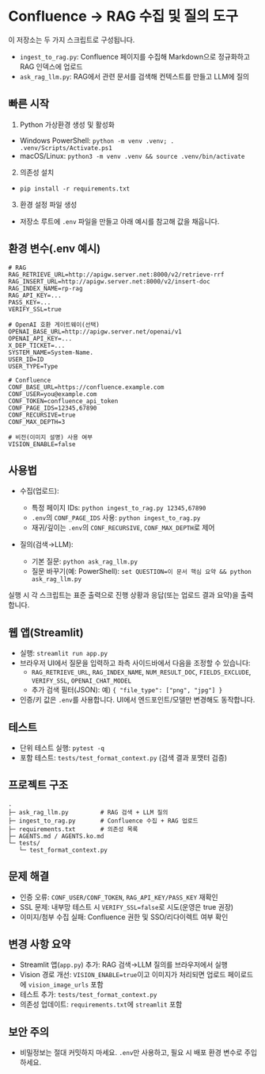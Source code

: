# Confluence → RAG 수집 및 질의 도구

이 저장소는 두 가지 스크립트로 구성됩니다.
- `ingest_to_rag.py`: Confluence 페이지를 수집해 Markdown으로 정규화하고 RAG 인덱스에 업로드
- `ask_rag_llm.py`: RAG에서 관련 문서를 검색해 컨텍스트를 만들고 LLM에 질의

## 빠른 시작
1) Python 가상환경 생성 및 활성화
- Windows PowerShell: `python -m venv .venv; . .venv/Scripts/Activate.ps1`
- macOS/Linux: `python3 -m venv .venv && source .venv/bin/activate`

2) 의존성 설치
- `pip install -r requirements.txt`

3) 환경 설정 파일 생성
- 저장소 루트에 `.env` 파일을 만들고 아래 예시를 참고해 값을 채웁니다.

## 환경 변수(.env 예시)
```
# RAG
RAG_RETRIEVE_URL=http://apigw.server.net:8000/v2/retrieve-rrf
RAG_INSERT_URL=http://apigw.server.net:8000/v2/insert-doc
RAG_INDEX_NAME=rp-rag
RAG_API_KEY=...
PASS_KEY=...
VERIFY_SSL=true

# OpenAI 호환 게이트웨이(선택)
OPENAI_BASE_URL=http://apigw.server.net/openai/v1
OPENAI_API_KEY=...
X_DEP_TICKET=...
SYSTEM_NAME=System-Name.
USER_ID=ID
USER_TYPE=Type

# Confluence
CONF_BASE_URL=https://confluence.example.com
CONF_USER=you@example.com
CONF_TOKEN=confluence_api_token
CONF_PAGE_IDS=12345,67890
CONF_RECURSIVE=true
CONF_MAX_DEPTH=3

# 비전(이미지 설명) 사용 여부
VISION_ENABLE=false
```

## 사용법
- 수집(업로드):
  - 특정 페이지 IDs: `python ingest_to_rag.py 12345,67890`
  - `.env`의 `CONF_PAGE_IDS` 사용: `python ingest_to_rag.py`
  - 재귀/깊이는 `.env`의 `CONF_RECURSIVE`, `CONF_MAX_DEPTH`로 제어

- 질의(검색→LLM):
  - 기본 질문: `python ask_rag_llm.py`
  - 질문 바꾸기(예: PowerShell): `set QUESTION=이 문서 핵심 요약 && python ask_rag_llm.py`

실행 시 각 스크립트는 표준 출력으로 진행 상황과 응답(또는 업로드 결과 요약)을 출력합니다.

## 웹 앱(Streamlit)
- 실행: `streamlit run app.py`
- 브라우저 UI에서 질문을 입력하고 좌측 사이드바에서 다음을 조정할 수 있습니다:
  - `RAG_RETRIEVE_URL`, `RAG_INDEX_NAME`, `NUM_RESULT_DOC`, `FIELDS_EXCLUDE`, `VERIFY_SSL`, `OPENAI_CHAT_MODEL`
  - 추가 검색 필터(JSON): 예) `{ "file_type": ["png", "jpg"] }`
- 인증/키 값은 `.env`를 사용합니다. UI에서 엔드포인트/모델만 변경해도 동작합니다.

## 테스트
- 단위 테스트 실행: `pytest -q`
- 포함 테스트: `tests/test_format_context.py` (검색 결과 포맷터 검증)

## 프로젝트 구조
```
.
├─ ask_rag_llm.py         # RAG 검색 + LLM 질의
├─ ingest_to_rag.py       # Confluence 수집 + RAG 업로드
├─ requirements.txt       # 의존성 목록
├─ AGENTS.md / AGENTS.ko.md
└─ tests/
   └─ test_format_context.py
```

## 문제 해결
- 인증 오류: `CONF_USER/CONF_TOKEN`, `RAG_API_KEY/PASS_KEY` 재확인
- SSL 문제: 내부망 테스트 시 `VERIFY_SSL=false`로 시도(운영은 true 권장)
- 이미지/첨부 수집 실패: Confluence 권한 및 SSO/리다이렉트 여부 확인

## 변경 사항 요약
- Streamlit 앱(`app.py`) 추가: RAG 검색→LLM 질의를 브라우저에서 실행
- Vision 경로 개선: `VISION_ENABLE=true`이고 이미지가 처리되면 업로드 페이로드에 `vision_image_urls` 포함
- 테스트 추가: `tests/test_format_context.py`
- 의존성 업데이트: `requirements.txt`에 `streamlit` 포함

## 보안 주의
- 비밀정보는 절대 커밋하지 마세요. `.env`만 사용하고, 필요 시 배포 환경 변수로 주입하세요.
